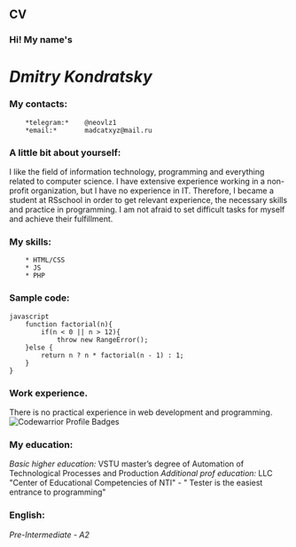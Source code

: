 
## **CV**

### **Hi! My name's** 
#  *Dmitry Kondratsky*

### **My contacts:** 
        *telegram:*    @neovlz1 
        *email:*       madcatxyz@mail.ru

### **A little bit about yourself:**
I like the field of information technology, programming and everything related to computer science. I have extensive experience working in a non-profit organization, but I have no experience in IT. Therefore, I became a student at RSschool in order to get relevant experience, the necessary skills and practice in programming. I am not afraid to set difficult tasks for myself and achieve their fulfillment.

### **My skills:** 
        * HTML/CSS  
	    * JS
	    * PHP 

### **Sample code:**

    javascript
        function factorial(n){
            if(n < 0 || n > 12){
                throw new RangeError();
        }else {
            return n ? n * factorial(n - 1) : 1;
        }
    }   

### **Work experience.**
There is no practical experience in web development and programming.
![Codewarrior Profile Badges](https://www.codewars.com/users/dkondr/badges/small)

### **My education:**
*Basic higher education:* VSTU master’s degree of Automation of Technological Processes and Production
*Additional prof education:* LLC "Center of Educational Competencies of NTI" - " Tester is the easiest entrance to programming"

### **English:** 
*Pre-Intermediate - A2*